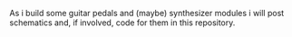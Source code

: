 As i build some guitar pedals and (maybe) synthesizer modules i will post schematics and, if involved, code for them in this repository.
